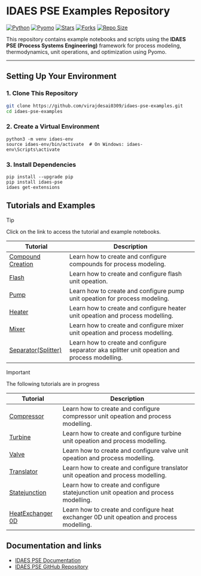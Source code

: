 # IDAES PSE Examples Repository

[![Python](https://img.shields.io/badge/Python-3.8%2B-blue.svg)](https://www.python.org/)
[![Pyomo](https://img.shields.io/badge/Pyomo-6.x-brightgreen)](http://www.pyomo.org/)
[![Stars](https://img.shields.io/github/stars/virajdesai0309/IDAES-PSE-Examples?style=social)](https://github.com/virajdesai0309/IDAES-PSE-Examples/stargazers)
[![Forks](https://img.shields.io/github/forks/virajdesai0309/IDAES-PSE-Examples?style=social)](https://github.com/virajdesai0309/IDAES-PSE-Examples/network/members)
[![Repo Size](https://img.shields.io/github/repo-size/virajdesai0309/IDAES-PSE-Examples)](https://github.com/virajdesai0309/IDAES-PSE-Examples)

This repository contains example notebooks and scripts using the **IDAES PSE (Process Systems Engineering)** framework for process modeling, thermodynamics, unit operations, and optimization using Pyomo.

---

## Setting Up Your Environment

### 1. Clone This Repository
```bash
git clone https://github.com/virajdesai0309/idaes-pse-examples.git
cd idaes-pse-examples
```

### 2. Create a Virtual Environment

```
python3 -m venv idaes-env
source idaes-env/bin/activate  # On Windows: idaes-env\Scripts\activate
```

### 3. Install Dependencies
```
pip install --upgrade pip
pip install idaes-pse
idaes get-extensions
```

## Tutorials and Examples

> [!TIP]
> Click on the link to access the tutorial and example notebooks.

| **Tutorial**           | **Description**                                                                 |
|-------------------------|---------------------------------------------------------------------------------|
| [Compound Creation](Compound_Creation) | Learn how to create and configure compounds for process modeling.              |
| [Flash](Flash)             | Learn how to create and configure flash unit opeation.  |
| [Pump](Pump) | Learn how to create and configure pump unit opeation for process modeling.              |
| [Heater](Heater_Cooler) | Learn how to create and configure heater unit opeation and process modelling. |
| [Mixer](Mixer) | Learn how to create and configure mixer unit opeation and process modelling. |
| [Separator(Splitter)](Separator) | Learn how to create and configure separator aka splitter unit opeation and process modelling. |

> [!IMPORTANT]
> The following tutorials are in progress

| **Tutorial**           | **Description**                                                                 |
|-------------------------|---------------------------------------------------------------------------------|
| [Compressor]() | Learn how to create and configure compressor unit opeation and process modelling. |
| [Turbine]() | Learn how to create and configure turbine unit opeation and process modelling. |
| [Valve]() | Learn how to create and configure valve unit opeation and process modelling. |
| [Translator]() | Learn how to create and configure translator unit opeation and process modelling. |
| [Statejunction]() | Learn how to create and configure statejunction unit opeation and process modelling. |
| [HeatExchanger 0D]() | Learn how to create and configure heat exchanger 0D unit opeation and process modelling. |

## Documentation and links

- [IDAES PSE Documentation](https://idaes-pse.readthedocs.io/en/stable/)
- [IDAES PSE GitHub Repository](https://github.com/IDAES/idaes-pse)
